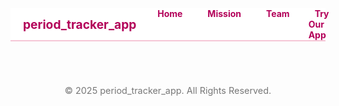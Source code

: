 <!DOCTYPE html>
<html lang="en">
<head>
  <meta charset="UTF-8" />
  <title>period_tracker_app</title>
  <style>
    :root {
      /* color variables */
      --soft-rose: #ffe2e2;
      --dark-rose: #b30059;
      --white: #fff;
      --text-color: #333;
    }

    body {
      margin: 0;
      font-family: Arial, sans-serif;
      background: var(--soft-rose);
      color: var(--text-color);
    }

    /* NAVIGATION */
    nav {
      background-color: var(--white);
      border-bottom: 2px solid #f5c6d6;
      display: flex;
      justify-content: space-between;
      align-items: center;
      padding: 0 20px;
      position: sticky;
      top: 0;
    }
    nav .brand {
      font-weight: bold;
      font-size: 1.2rem;
      color: var(--dark-rose);
      padding: 10px 0;
    }
    nav ul {
      list-style: none;
      display: flex;
      gap: 20px;
      margin: 0;
    }
    nav li {
      position: relative;
    }
    nav a {
      text-decoration: none;
      color: var(--dark-rose);
      font-weight: bold;
      padding: 10px;
    }
    nav a:hover {
      text-decoration: underline;
    }

    /* SECTIONS */
    section {
      padding: 40px 20px;
      max-width: 900px;
      margin: 0 auto;
    }
    h1, h2 {
      text-align: center;
      color: var(--dark-rose);
      margin-bottom: 20px;
    }
    .box {
      background: var(--white);
      border-radius: 8px;
      box-shadow: 0 2px 5px rgba(0,0,0,0.1);
      padding: 20px;
      margin-top: 20px;
    }
    .box p {
      line-height: 1.6;
      margin-bottom: 15px;
    }
    .buttons-row {
      text-align: center;
      margin-top: 20px;
    }
    .buttons-row a {
      display: inline-block;
      margin: 0 10px;
      padding: 10px 15px;
      background: var(--dark-rose);
      color: var(--white);
      text-decoration: none;
      border-radius: 4px;
      font-weight: bold;
    }
    .buttons-row a:hover {
      background: #a10050;
    }

    /* TEAM */
    .team-member {
      display: flex;
      align-items: center;
      gap: 20px;
      margin-bottom: 20px;
    }
    .team-photo {
      width: 100px;
      height: 100px;
      background: #ddd url('https://via.placeholder.com/100') center/cover no-repeat;
      border-radius: 50%;
      flex-shrink: 0;
    }

    /* APP SECTION */
    .app-container {
      display: flex;
      flex-direction: column;
      gap: 30px;
    }
    .form-group {
      margin-bottom: 15px;
    }
    .form-group label {
      display: block;
      margin-bottom: 8px;
      font-weight: bold;
    }
    .form-group input {
      width: 100%;
      padding: 8px;
      border: 1px solid #ccc;
      border-radius: 4px;
    }
    .btn {
      background-color: var(--dark-rose);
      color: var(--white);
      padding: 10px 15px;
      border: none;
      border-radius: 4px;
      cursor: pointer;
      font-weight: bold;
    }
    .btn:hover {
      background-color: #a10050;
    }

    /* Hide forms/menus by default */
    #register-form, #app-menu {
      display: none;
    }

    .app-buttons {
      display: flex;
      flex-wrap: wrap;
      gap: 10px;
      margin-top: 20px;
      justify-content: center;
    }
    .app-buttons button {
      flex: 1 0 180px;
      padding: 15px;
      border: none;
      border-radius: 8px;
      background-color: var(--dark-rose);
      color: var(--white);
      font-weight: bold;
      cursor: pointer;
    }
    .app-buttons button:hover {
      background-color: #a10050;
    }

    /* CALENDAR */
    #calendar-section {
      display: none; /* hidden until user clicks 'Register My Period' */
      margin-top: 20px;
      text-align: center;
    }
    .calendar-grid {
      display: grid;
      grid-template-columns: repeat(7, 40px);
      gap: 10px;
      justify-content: center;
      margin-bottom: 20px;
      margin-top: 20px;
    }
    .day {
      width: 40px;
      height: 40px;
      line-height: 40px;
      background: #fff;
      border-radius: 4px;
      cursor: pointer;
      box-shadow: 0 0 2px rgba(0,0,0,0.2);
      text-align: center;
      font-weight: bold;
      color: var(--dark-rose);
    }
    .day:hover {
      background-color: #fcd8d8;
    }
    .highlighted {
      background-color: #ffd8e8; /* highlight selected days */
    }

    footer {
      text-align: center;
      padding: 20px;
      font-size: 0.9rem;
      color: #777;
      margin-top: 50px;
    }

    /* Hide sections except home by default */
    #home-section, #mission-section, #team-section, #app-section {
      display: none;
    }
  </style>
</head>
<body>
  <!-- NAV -->
  <nav>
    <div class="brand">period_tracker_app</div>
    <ul>
      <li><a href="#home" onclick="showSection('home-section')">Home</a></li>
      <li><a href="#mission" onclick="showSection('mission-section')">Mission</a></li>
      <li><a href="#team" onclick="showSection('team-section')">Team</a></li>
      <li><a href="#app" onclick="showSection('app-section')">Try Our App</a></li>
    </ul>
  </nav>

  <!-- HOME SECTION -->
  <section id="home-section">
    <h1>Welcome to period_tracker_app</h1>
    <div class="box">
      <p>
        <strong>period_tracker_app</strong> is designed to help you understand, track, and manage your menstrual cycle in a way that’s especially didactic, organized, and supportive for teens and college students. Unlike other period-tracking apps, we focus on making content engaging and accessible—so you can learn how to use your hormones to your advantage rather than just cope with them.
      </p>
      <p>
        We believe that hormones don’t have to be the source of pain or discomfort; with the right knowledge, they can boost your productivity, creativity, and overall well-being. Our goal is to empower girls and women to approach their cycles with confidence. By shedding the mystery and providing clear, age-appropriate info, we hope to turn what’s often seen as a burden into a powerful ally.
      </p>
      <p><strong>The story:</strong></p>
      <p>
        The idea for this app was born when my little sister first started her period. I wanted to help her feel informed, comfortable, and prepared—yet every period-tracking app I found was overwhelming, dense, or simply not designed for younger audiences. As I spoke with more women, from teenagers to college students, I realized they too were dissatisfied with existing apps. Many struggled to understand their cycles, and the information they received in schools or at home felt incomplete.
      </p>
      <p>
        Parents also voiced their concerns. Some wanted to share more detailed knowledge about topics like sexual health, hormones, and cycle tracking; others preferred a more gradual approach. They needed a resource that could adapt to each family’s comfort level. Seeing this universal need for a teen-friendly, parent-approved, and truly empowering platform, I decided to build an app that would close these gaps—one that balances in-depth knowledge with a thoughtful presentation for young minds.
      </p>
      <div class="buttons-row">
        <a href="#mission" onclick="showSection('mission-section')">Our Mission</a>
        <a href="#team" onclick="showSection('team-section')">Meet the Team</a>
      </div>
    </div>
  </section>

  <!-- MISSION SECTION -->
  <section id="mission-section">
    <h2>Our Mission</h2>
    <div class="box">
      <p>
        Our mission is to offer high-quality resources for teens and families navigating menstrual health. We strive to empower young people with the right tools and knowledge—while respecting each family’s comfort level for educational detail. By helping teens learn how to harness their hormones for wellness, productivity, and self-care, we believe we can close the gap between confusion and clarity.
      </p>
      <p>
        Ultimately, we aim to foster healthier, more informed communities—one cycle at a time.
      </p>
    </div>
  </section>

  <!-- TEAM SECTION -->
  <section id="team-section">
    <h2>Team</h2>
    <div class="box">
      <div class="team-member">
        <div class="team-photo"></div>
        <div>
          <p><strong>Brady</strong></p>
          <p>Founder of period_tracker_app, dedicated to creating a safe, educational platform for teens.</p>
        </div>
      </div>
      <p>We’re looking for:</p>
      <ul>
        <li>A Software Engineer to help grow and maintain the app’s features</li>
        <li>A Health Specialist to transform medical information into digestible, teen-friendly content</li>
        <li>A Marketing Advisor to reach more families and spread the word about our mission</li>
      </ul>
    </div>
  </section>

  <!-- TRY OUR APP SECTION -->
  <section id="app-section">
    <h2>Try Our App</h2>
    <div class="app-container">

      <!-- LOGIN FORM -->
      <div id="login-form">
        <h3>Log In</h3>
        <div class="form-group">
          <label for="login-username">Username:</label>
          <input type="text" id="login-username" placeholder="Enter username" />
        </div>
        <div class="form-group">
          <label for="login-password">Password:</label>
          <input type="password" id="login-password" placeholder="Enter password" />
        </div>
        <button class="btn" onclick="loginUser()">Log In</button>
        <br /><br />
        <button class="btn" onclick="toggleRegister()">Register</button>
      </div>

      <!-- REGISTER FORM -->
      <div id="register-form">
        <h3>Register</h3>
        <div class="form-group">
          <label for="reg-username">Nickname (Username):</label>
          <input type="text" id="reg-username" placeholder="Create a username" />
        </div>
        <div class="form-group">
          <label for="reg-password">Password:</label>
          <input type="password" id="reg-password" placeholder="Create a password" />
        </div>
        <button class="btn" onclick="registerUser()">Create Account</button>
        <br /><br />
        <button class="btn" onclick="toggleRegister()">Back to Login</button>
      </div>

      <!-- MAIN MENU AFTER LOGIN -->
      <div id="app-menu">
        <h3>Welcome, <span id="user-welcome"></span>!</h3>
        <p>Your unique ID: <span id="user-id"></span></p>

        <div class="app-buttons">
          <button onclick="toggleCalendar()">Register My Period</button>
          <button>Learning My Cycle</button>
          <button>Protecting Myself</button>
          <button>My Mental Health</button>
          <button>Ring-Health</button>
          <button>Productivity</button>
        </div>

        <!-- CALENDAR SECTION -->
        <div id="calendar-section">
          <h4>Click on any date(s) to register your period days</h4>
          <div class="calendar-grid" id="calendar-grid"></div>
        </div>

      </div>
    </div>
  </section>

  <footer>
    &copy; 2025 period_tracker_app. All Rights Reserved.
  </footer>

  <script>
    /*************************
     * NAV SHOW/HIDE SECTIONS
     *************************/
    function showSection(id) {
      document.getElementById('home-section').style.display = 'none';
      document.getElementById('mission-section').style.display = 'none';
      document.getElementById('team-section').style.display = 'none';
      document.getElementById('app-section').style.display = 'none';

      document.getElementById(id).style.display = 'block';
    }

    // Show Home by default on page load
    showSection('home-section');

    /******************************
     * LOGIN / REGISTER LOGIC
     ******************************/
    const loginForm    = document.getElementById('login-form');
    const registerForm = document.getElementById('register-form');
    const appMenu      = document.getElementById('app-menu');

    // In a real app, you'd use a server/database. For demo, we store in localStorage:
    let users = JSON.parse(localStorage.getItem('users')) || {};

    function toggleRegister() {
      // Hide login, show register or vice versa
      if (registerForm.style.display === 'none') {
        registerForm.style.display = 'block';
        loginForm.style.display    = 'none';
      } else {
        registerForm.style.display = 'none';
        loginForm.style.display    = 'block';
      }
    }

    function registerUser() {
      const username = document.getElementById('reg-username').value.trim();
      const password = document.getElementById('reg-password').value.trim();
      if (!username || !password) {
        alert('Please enter a username and password.');
        return;
      }
      if (users[username]) {
        alert('Username already exists. Choose another.');
        return;
      }
      const userId = 'ID-' + Math.floor(Math.random() * 1000000);
      users[username] = { password, id: userId, periods: [] };
      localStorage.setItem('users', JSON.stringify(users));

      alert(`Welcome, ${username}! Your account is created. Your ID: ${userId}`);
      toggleRegister();
    }

    function loginUser() {
      const username = document.getElementById('login-username').value.trim();
      const password = document.getElementById('login-password').value.trim();

      if (users[username] && users[username].password === password) {
        // Successful login
        document.getElementById('user-welcome').textContent = username;
        document.getElementById('user-id').textContent = users[username].id;

        loginForm.style.display    = 'none';
        registerForm.style.display = 'none';
        appMenu.style.display      = 'block';
      } else {
        alert('Invalid username or password.');
      }
    }

    /******************************
     * CALENDAR LOGIC
     ******************************/
    const calendarGrid = document.getElementById('calendar-grid');
    let currentUser    = null;
    const daysInMonth  = 31; // Example of a 31-day month

    function initCalendar() {
      calendarGrid.innerHTML = ''; // Clear previous days
      for (let d = 1; d <= daysInMonth; d++) {
        const dayCell = document.createElement('div');
        dayCell.className = 'day';
        dayCell.textContent = d;
        dayCell.addEventListener('click', () => toggleDaySelection(d));
        calendarGrid.appendChild(dayCell);
      }
    }

    function renderSelectedDays() {
      currentUser = document.getElementById('user-welcome').textContent;
      if (!currentUser || !users[currentUser]) return;

      const selectedDays = users[currentUser].periods || [];
      const dayCells = calendarGrid.querySelectorAll('.day');
      dayCells.forEach(cell => {
        cell.classList.remove('highlighted');
      });
      selectedDays.forEach(day => {
        const cell = dayCells[day - 1];
        if (cell) cell.classList.add('highlighted');
      });
    }

    function toggleDaySelection(day) {
      currentUser = document.getElementById('user-welcome').textContent;
      if (!currentUser) {
        alert('Please log in first.');
        return;
      }
      let selectedDays = users[currentUser].periods;
      if (selectedDays.includes(day)) {
        selectedDays = selectedDays.filter(d => d !== day);
      } else {
        selectedDays.push(day);
      }
      users[currentUser].periods = selectedDays;
      localStorage.setItem('users', JSON.stringify(users));
      renderSelectedDays();
    }

    function toggleCalendar() {
      const calendarSection = document.getElementById('calendar-section');
      if (calendarSection.style.display === 'none') {
        calendarSection.style.display = 'block';
        initCalendar();
        renderSelectedDays();
      } else {
        calendarSection.style.display = 'none';
      }
    }
  </script>
</body>
</html>
